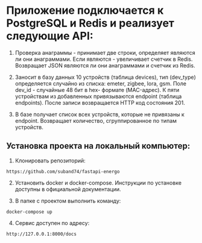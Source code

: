 # Приложение подключается к PostgreSQL и Redis и реализует следующие API:

1. Проверка анаграммы - принимает две строки, определяет являются ли они анаграммами.
   Если являются - увеличивает счетчик в Redis. Возвращает JSON
   являются ли они анаграммами и счетчик из Redis.

2. Заносит в базу данных 10 устройств (таблица devices), тип (dev_type) определяется
   случайно из списка: emeter, zigbee, lora, gsm. Поле dev_id - случайные 48 бит в hex-
   формате (MAC-адрес). К пяти устройствам из добавленных привязываются endpoint (таблица endpoints).
   После записи возвращается HTTP код состояния 201.

3. В базе получает список всех устройств, которые не привязаны к
   endpoint. Возвращает количество, сгруппированное по типам устройств.

## Установка проекта на локальный компьютер:

1. Клонировать репозиторий:

```
https://github.com/suband74/fastapi-energo
```

2. Установить docker и docker-compose. Инструкции по установке доступны в официальной документации.

3. В папке с проектом выполнить команду:

```
docker-compose up
```

4. Сервис доступен по адресу:

```
http://127.0.0.1:8000/docs
```
